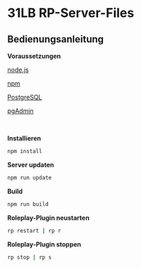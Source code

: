 # 31LB RP-Server-Files

## Bedienungsanleitung

**Voraussetzungen**

[node.js](https://nodejs.org/en/)

[npm](https://www.npmjs.com/)

[PostgreSQL](https://www.enterprisedb.com/downloads/postgres-postgresql-downloads)

[pgAdmin](https://www.postgresql.org/ftp/pgadmin/pgadmin4/v5.3/windows/)

<br>

**Installieren**
```sh
npm install
```

**Server updaten**
```sh
npm run update
```

**Build**
```sh
npm run build
```

**Roleplay-Plugin neustarten**
```sh
rp restart | rp r
```

**Roleplay-Plugin stoppen**
```sh
rp stop | rp s
```